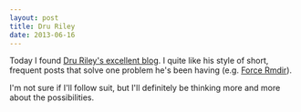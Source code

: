 ```yaml
---
layout: post
title: Dru Riley
date: 2013-06-16
---
```


Today I found [Dru Riley's excellent blog][druriley]. I quite like his style of short, frequent posts that solve one problem he's been having (e.g. [Force Rmdir][rmdir]). 

I'm not sure if I'll follow suit, but I'll definitely be thinking more and more about the possibilities.

[druriley]: http://www.drurly.com/
[rmdir]: http://www.drurly.com/blog/2013/03/12/force-rmdir/
